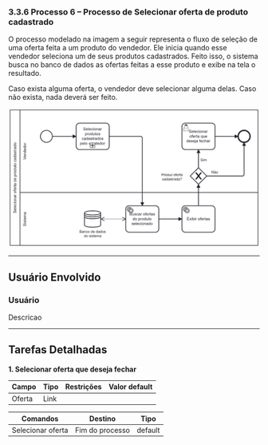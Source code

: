 ### 3.3.6 Processo 6 – Processo de Selecionar oferta de produto cadastrado

O processo modelado na imagem a seguir representa o fluxo de seleção de uma oferta feita a um produto do vendedor. Ele inicia quando esse vendedor seleciona um de seus produtos cadastrados. Feito isso, o sistema busca no banco de dados as ofertas feitas a esse produto e exibe na tela o resultado.

Caso exista alguma oferta, o vendedor deve selecionar alguma delas. Caso não exista, nada deverá ser feito.

![Processo de Selecionar oferta de produto cadastrado](../images/processo06-selecionar-oferta-de-produto-cadastrado.png "Modelo BPMN do Processo 6.")

---

## **Usuário Envolvido**

### **Usuário**
Descricao

---

## **Tarefas Detalhadas**

**1. Selecionar oferta que deseja fechar**

| **Campo** | **Tipo** | **Restrições** | **Valor default** |
| ---                  | ---                            | ---               | ---               |
| Oferta | Link  |  |  |

| **Comandos**         |  **Destino**                   | **Tipo**          |
| ---                  | ---                            | ---               |
| Selecionar oferta | Fim do processo | default |
